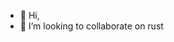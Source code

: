 - 👋 Hi, 
- 💞️ I’m looking to collaborate on rust

<!---
knasim/knasim is a ✨ special ✨ repository because its `README.md` (this file) appears on your GitHub profile.
You can click the Preview link to take a look at your changes.
--->
